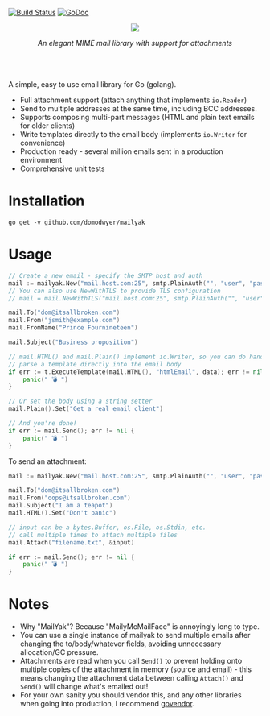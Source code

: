 [![Build Status](https://travis-ci.org/domodwyer/mailyak.svg?branch=master)](https://travis-ci.org/domodwyer/mailyak) [![GoDoc](https://godoc.org/github.com/domodwyer/mailyak?status.svg)](https://godoc.org/github.com/domodwyer/mailyak)

<p align="center">
<img src="https://s3-eu-west-1.amazonaws.com/iab-assets/mailyak-header.png" />
</p>
<p align="center">
<em>An elegant MIME mail library with support for attachments</em>
</p>
<br /><br /><br />
A simple, easy to use email library for Go (golang).

- Full attachment support (attach anything that implements `io.Reader`)
- Send to multiple addresses at the same time, including BCC addresses.
- Supports composing multi-part messages (HTML and plain text emails for older clients)
- Write templates directly to the email body (implements `io.Writer` for convenience)
- Production ready - several million emails sent in a production environment
- Comprehensive unit tests

# Installation

```
go get -v github.com/domodwyer/mailyak
```

# Usage

```Go
// Create a new email - specify the SMTP host and auth
mail := mailyak.New("mail.host.com:25", smtp.PlainAuth("", "user", "pass", "mail.host.com"))
// You can also use NewWithTLS to provide TLS configuration
// mail = mail.NewWithTLS("mail.host.com:25", smtp.PlainAuth("", "user", "pass", "mail.host.com"), &tls.Config{InsecureSkipVerify: true})

mail.To("dom@itsallbroken.com")
mail.From("jsmith@example.com")
mail.FromName("Prince Fournineteen")

mail.Subject("Business proposition")

// mail.HTML() and mail.Plain() implement io.Writer, so you can do handy things like
// parse a template directly into the email body
if err := t.ExecuteTemplate(mail.HTML(), "htmlEmail", data); err != nil {
	panic(" 💣 ")
}

// Or set the body using a string setter
mail.Plain().Set("Get a real email client")

// And you're done! 
if err := mail.Send(); err != nil {
	panic(" 💣 ")
}
```

To send an attachment:
```Go
mail := mailyak.New("mail.host.com:25", smtp.PlainAuth("", "user", "pass", "mail.host.com"))

mail.To("dom@itsallbroken.com")
mail.From("oops@itsallbroken.com")
mail.Subject("I am a teapot")
mail.HTML().Set("Don't panic")

// input can be a bytes.Buffer, os.File, os.Stdin, etc.
// call multiple times to attach multiple files
mail.Attach("filename.txt", &input)

if err := mail.Send(); err != nil {
	panic(" 💣 ")
}
```

# Notes

- Why "MailYak"? Because "MailyMcMailFace" is annoyingly long to type.
- You can use a single instance of mailyak to send multiple emails after changing the to/body/whatever fields, avoiding unnecessary allocation/GC pressure.
- Attachments are read when you call `Send()` to prevent holding onto multiple copies of the attachment in memory (source and email) - this means changing the attachment data between calling `Attach()` and `Send()` will change what's emailed out!
- For your own sanity you should vendor this, and any other libraries when going into production, I recommend [govendor](https://github.com/kardianos/govendor).
